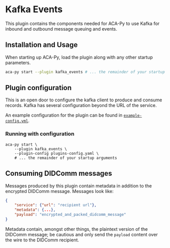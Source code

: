 # Kafka Events

This plugin contains the components needed for ACA-Py to use Kafka for inbound
and outbound message queuing and events.

## Installation and Usage

When starting up ACA-Py, load the plugin along with any other startup
parameters.

```sh
aca-py start --plugin kafka_events # ... the remainder of your startup arguments
```

## Plugin configuration

This is an open door to
configure the kafka client to produce and consume records. Kafka has several
configuration beyond the URL of the service.

An example configuration for the plugin can be found in
[`example-config.yml`](https://github.com/hyperledger/aries-acapy-plugins/blob/main/kafka_events/example-config.yml).

### Running with configuration

```shell
aca-py start \
    --plugin kafka_events \
    --plugin-config plugins-config.yaml \
    # ... the remainder of your startup arguments
```

## Consuming DIDComm messages

Messages produced by this plugin contain metadata in addition to the encrypted DIDComm message.
Messages look like:

```json
{
    "service": {"url": "recipient url"},
    "metadata": {...},
    "payload": "encrypted_and_packed_didcomm_message"
}
```

Metadata contain, amongst other things, the plaintext version of the DIDComm message; be cautious and only send the `payload` content over the wire to the DIDComm recipient.
